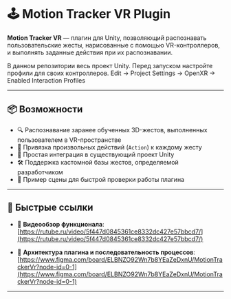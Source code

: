# 🕹️ Motion Tracker VR Plugin

**Motion Tracker VR** — плагин для Unity, позволяющий распознавать пользовательские жесты, нарисованные с помощью VR-контроллеров, и выполнять заданные действия при их распознавании.

В данном репозитории весь проект Unity. Перед запуском настройте профили для своих контроллеров. Edit -> Project Settings -> OpenXR -> Enabled Interaction Profiles

---

## 📦 Возможности

- 🔍 Распознавание заранее обученных 3D-жестов, выполненных пользователем в VR-пространстве
- 🎯 Привязка произвольных действий (`Action`) к каждому жесту
- 🧩 Простая интеграция в существующий проект Unity
- 🛠️ Поддержка кастомной базы жестов, определяемой разработчиком
- 🧪 Пример сцены для быстрой проверки работы плагина

---

## 🔗 Быстрые ссылки

- 🎥 **Видеообзор функционала**:  
  [https://rutube.ru/video/5f447d0845361ce8332dc427e57bbcd7/](https://rutube.ru/video/5f447d0845361ce8332dc427e57bbcd7/)

- 🧠 **Архитектура плагина и последовательность процессов**:  
  [https://www.figma.com/board/ELBNZO92Wn7b8YEaZeDxnU/MotionTrackerVr?node-id=0-1](https://www.figma.com/board/ELBNZO92Wn7b8YEaZeDxnU/MotionTrackerVr?node-id=0-1)

---
